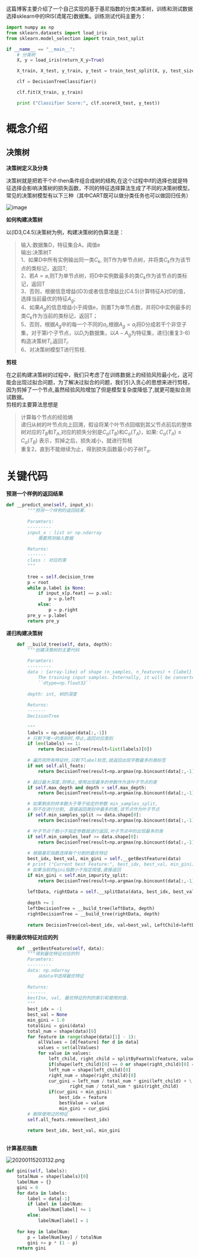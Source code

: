 这篇博客主要介绍了一个自己实现的基于基尼指数的分类决策树，训练和测试数据选择sklearn中的IRIS(鸢尾花)数据集。训练测试代码主要为：
```python
import numpy as np
from sklearn.datasets import load_iris
from sklearn.model_selection import train_test_split

if __name__ == "__main__":
    # 分类树
    X, y = load_iris(return_X_y=True)

    X_train, X_test, y_train, y_test = train_test_split(X, y, test_size=0.2)

    clf = DecisionTreeClassifier()

    clf.fit(X_train, y_train)

    print ("Classifier Score:", clf.score(X_test, y_test))
```
# 概念介绍
## 决策树

**决策树定义及分类**

决策树就是把若干个if-then条件组合成树的结构,在这个过程中if的选择也就是特征选择会影响决策树的损失函数，不同的特征选择算法生成了不同的决策树模型。  
常见的决策树模型有以下三种（其中CART既可以做分类任务也可以做回归任务） 

![image](./image/2.png)

**如何构建决策树**

以(ID3,C4.5)决策树为例，构建决策树的伪算法是：
> 输入:数据集D，特征集合A，阈值e  
> 输出:决策树T  
> 1、如果D中所有实例输出同一类$C_k$, 则T作为单节点树，并将类$C_k$作为该节点的类标记，返回T;  
> 2、若$A=\varnothing$,则T为单节点树，将D中实例数最多的类$C_k$作为该节点的类标记，返回T  
> 3、否则，根据信息增益(ID3)或者信息增益比(C4.5)计算特征A对D的值，选择当前最优的特征$A_g$;  
> 4、如果$A_g$的信息增益小于阈值e，则置T为单节点数，并将D中实例最多的类$C_k$作为当前的类标记，返回T；  
> 5、否则，根据$A_g$中的每一个不同的$a_i$,根据$A_g=a_i$将D分成若干个非空子集，对于第i个子节点，以$D_i$为数据集，以$A-{A_g}$为特征集，递归(重复3-6)构造决策树$T_i$,返回$T_i$.  
> 6、对决策树模型T进行剪枝.  

**剪枝**

在之前构建决策树的过程中，我们只考虑了在训练数据上的经验风险最小化，这可能会出现过拟合问题，为了解决过拟合的问题，我们引入贪心的思想来进行剪枝，因为剪掉了一个节点,虽然经验风险增加了但是模型复杂度降低了,就更可能拟合测试数据。  
剪枝的主要算法思想是
> 计算每个节点的经验熵  
> 递归从树的叶节点向上回溯，假设将某个叶节点回缩到其父节点前后的整体树对应的$T_B$和$T_A$,对应的损失分别是$C_{\alpha}(T_B)$和$C_{\alpha}(T_A)$，如果: $C_{\alpha}(T_A) \leq C_{\alpha}(T_B)$ 表示，剪掉之后，损失减小，就进行剪枝  
重复2，直到不能继续为止，得到损失函数最小的子树$T_{\alpha}$.
# 关键代码
**预测一个样例的返回结果**
```python
def __predict_one(self, input_x):
        """预测一个样例的返回结果.
        
        Paramters:
        ---------
        input_x : list or np.ndarray
            需要预测输入数据
        
        Returns:
        -------
        class : 对应的类
        """
        
        tree = self.decision_tree
        p = root
        while p.label is None:
            if input_x[p.feat] == p.val:
                p = p.left 
            else:
                p = p.right
        pre_y = p.label
        return pre_y
```

**递归构建决策树**
```python
    def __build_tree(self, data, depth):
        """创建决策树的主要代码
        
        Paramters:
        ---------
        data : {array-like} of shape (n_samples, n_features) + {label}
            The training input samples. Internally, it will be converted to
            ``dtype=np.float32``
        
        depth: int, 树的深度
        
        Returns:
        -------
        DecisionTree
            
        """        
        labels = np.unique(data[:,-1])
        # 只剩下唯一的类别时,停止,返回对应类别
        if len(labels) == 1:
            return DecisionTree(result=list(labels)[0])
        
        # 遍历完所有特征时,只剩下label标签,就返回出现字数最多的类标签
        if not self.all_feats:
            return DecisionTree(result=np.argmax(np.bincount(data[:,-1].astype(int))))

        # 超过最大深度,则停止,使用出现最多的参数作为该叶子节点的类
        if self.max_depth and depth > self.max_depth:
            return DecisionTree(result=np.argmax(np.bincount(data[:,-1].astype(int))))

        # 如果剩余的样本数大于等于给定的参数 min_samples_split,
        # 则不在进行分割, 直接返回类别中最多的类,该节点作为叶子节点
        if self.min_samples_split >= data.shape[0]:
            return DecisionTree(result=np.argmax(np.bincount(data[:,-1].astype(int))))

        # 叶子节点个数小于指定参数就进行返回,叶子节点中的出现最多的类
        if self.min_samples_leaf >= data.shape[0]:
            return DecisionTree(result=np.argmax(np.bincount(data[:,-1].astype(int))))
        
        # 根据基尼指数选择每个分割的最优特征
        best_idx, best_val, min_gini = self.__getBestFeature(data)
        # print ("Current best Feature:", best_idx, best_val, min_gini)
        # 如果当前的gini指数小于指定阈值,直接返回
        if min_gini < self.min_impurity_split:
            return DecisionTree(result=np.argmax(np.bincount(data[:,-1].astype(int))))
        
        leftData, rightData = self.__splitData(data, best_idx, best_val)
        
        depth += 1
        leftDecisionTree = __build_tree(leftData, depth)
        rightDecisionTree = __build_tree(rightData, depth)
        
        return DecisionTree(col=best_idx, val=best_val, LeftChild=leftDecisionTree, RightChild=rightDecisionTree)


```

**得到最优特征对应的列**
```python
    def __getBestFeature(self, data):
        """得到最优特征对应的列
        Paramters:
        ---------
        data: np.ndarray
            从data中选择最优特征
            
        Returns:
        -------
        bestInx, val, 最优特征的列的索引和使用的值.
        """
        best_idx = -1
        best_val = None
        min_gini = 1.0                
        totalGini = gini(data)
        total_num = shape(data)[0]
        for feature in range(shape(data)[1] - 1):
            allValues = [d[feature] for d in data]
            values = set(allValues)
            for value in values:
                left_child, right_child = splitByFeatVal(feature, value, dataSet)
                if(shape(left_child)[0] == 0 or shape(right_child)[0] == 0): continue
                left_num = shape(left_child)[0]
                right_num = shape(right_child)[0]
                cur_gini = left_num / total_num * gini(left_child) + \
                        right_num / total_num * gini(right_child)
                if(cur_gini < min_gini):
                    best_idx = feature
                    bestValue = value
                    min_gini = cur_gini
        # 删除使用过的特征
        self.all_feats.remove(best_idx)
        
        return best_idx, best_val, min_gini
        

```

**计算基尼指数**  

![20200115203132.png](./image/3.png)
```python
def gini(self, labels):
    totalNum = shape(labels)[0]
    labelNum = {}
    gini = 0
    for data in labels:
        label = data[-1]
        if label in labelNum:
            labelNum[label] += 1
        else:
            labelNum[label] = 1
 
    for key in labelNum:
        p = labelNum[key] / totalNum
        gini += p * (1 - p)
    return gini
```